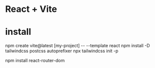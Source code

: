 # React + Vite
# install
npm create vite@latest [my-project] -- --template react
npm install -D tailwindcss postcss autoprefixer
npx tailwindcss init -p

npm install react-router-dom